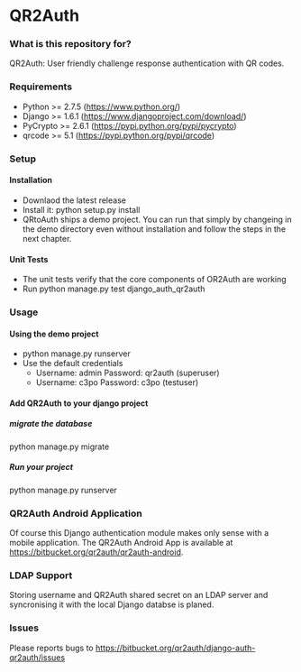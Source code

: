 # QR2Auth #


### What is this repository for? ###
QR2Auth: User friendly challenge response authentication with QR codes.


### Requirements ###
* Python >= 2.7.5      (https://www.python.org/)
* Django >= 1.6.1      (https://www.djangoproject.com/download/)
* PyCrypto >= 2.6.1    (https://pypi.python.org/pypi/pycrypto)
* qrcode >= 5.1        (https://pypi.python.org/pypi/qrcode)


### Setup ###
#### Installation ####
* Downlaod the latest release
* Install it: python setup.py install
* QRtoAuth ships a demo project. You can run that simply by changeing in the demo directory even without installation and follow the steps in the next chapter.

#### Unit Tests ####
* The unit tests verify that the core components of OR2Auth are working
* Run python manage.py test django\_auth\_qr2auth


### Usage ###
#### Using the demo project ####
* python manage.py runserver
* Use the default credentials
    * Username: admin Password: qr2auth (superuser)
    * Username: c3po Password: c3po     (testuser)

#### Add QR2Auth to your django project ####
##### migrate the database #####
python manage.py migrate

##### Run your project #####
python manage.py runserver


### QR2Auth Android Application ###
Of course this Django authentication module makes only sense with a mobile application.
The QR2Auth Android App is available at https://bitbucket.org/qr2auth/qr2auth-android.


### LDAP Support ###
Storing username and QR2Auth shared secret on an LDAP server and syncronising it with the local Django databse is
planed.


### Issues ###
Please reports bugs to https://bitbucket.org/qr2auth/django-auth-qr2auth/issues